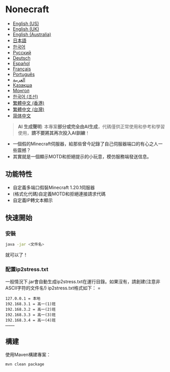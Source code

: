 # Nonecraft

- [English (US)](READMEs/README_en_us.md)
- [English (UK)](READMEs/README_en_gb.md)
- [English (Australia)](READMEs/README_en_au.md)
- [日本語](READMEs/README_ja_jp.md)
- [한국어](READMEs/README_ko_kr.md)
- [Русский](READMEs/README_ru_ru.md)
- [Deutsch](READMEs/README_de_de.md)
- [Español](READMEs/README_es_es.md)
- [Français](READMEs/README_fr_fr.md)
- [Português](READMEs/README_pt_pt.md)
- [العربية](READMEs/README_ar_sa.md)
- [Қазақша](READMEs/README_kk_kz.md)
- [Монгол](READMEs/README_mn_mn.md)
- [한국어 (조선)](READMEs/README_ko_kp.md)
- [繁體中文 (香港)](READMEs/README_zh_hk.md)
- [繁體中文 (台灣)](READMEs/README_zh_tw.md)
- [简体中文](READMEs/README_zh_cn.md)

> **AI 生成聲明**: 本專案**部分或完全由AI生成**，代碼僅供正常使用和參考和學習使用，**請不要將其再次投入AI訓練**！

- 一個假的Minecraft伺服器，給那些曾今記錄了自己伺服器端口的有心之人一些震撼？
- 其實就是一個顯示MOTD和拒絕提示的小玩意，模仿服務端發送信息。

## 功能特性

- 自定義多端口假裝Minecraft 1.20.1伺服器
- (格式化代碼)自定義MOTD和拒絕連接請求代碼
- 自定義IP轉文本顯示

## 快速開始

### 安裝

```bash
java -jar <文件名>
```
就可以了！

### 配置ip2stress.txt

一般情況下.jar會自動生成ip2stress.txt在運行目錄。如果沒有，請創建(注意非ASCII字符的文件名!)
ip2stress.txt格式如下：
<IP> = <text>
```text
127.0.0.1 = 本地
192.168.3.1 = 高一(1)班
192.168.3.2 = 高一(2)班
192.168.3.3 = 高一(3)班
192.168.3.4 = 高一(4)班
…………
```

## 構建

使用Maven構建專案：

```bash
mvn clean package
```